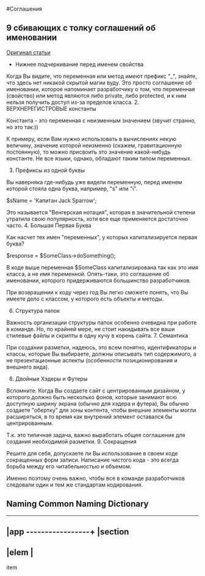 #Соглашения 


## 9 сбивающих с толку соглашений об именовании
[Оригинал статьи](http://www.codeharmony.ru/materials/69)

*  Нижнее подчеркивание перед именем свойства

Когда Вы видите, что переменная или метод имеют префикс "_", знайте, что здесь нет никакой скрытой магии вуду. Это просто соглашение об именовании, которое напоминает разработчику о том, что переменная (свойство) или метод являются либо private, либо protected, и к ним нельзя получить доступ из-за пределов класса.
2. ВЕРХНЕРЕГИСТРОВЫЕ константы

Константа - это переменная с неизменным значением (звучит странно, но это так:))

К примеру, если Вам нужно использовать в вычислениях некую величину, значение которой неизменно (скажем, гравитационную постоянную), то можно присвоить это значение какой-нибудь константе. Не все языки, однако, обладают таким типом переменных.

3. Префиксы из одной буквы

Вы наверняка где-нибудь уже видели переменную, перед именем которой стояла одна буква, например, "s" или "i".

$sName = 'Капитан Jack Sparrow';

Это называется "Венгерская нотация", которая в значительной степени утратила свою популярность, хотя все еще применяется достаточно часто.
4. Большая Первая Буква

Как насчет тех имен "переменных", у которых капитализируется первая буква?

$response = $SomeClass->doSomething();

В коде выше переменная $SomeClass капитализирована так как это имя класса, а не имя переменной. Опять-таки, это соглашение об именовании, которого придерживаются большинство разработчиков.

При возвращении к коду через год Вы легко сможете понять, что Вы имеете дело с классом, у которого есть объекты и методы.

6. Структура папок

Важность организации структуры папок особенно очевидна при работе в команде. Но, по крайней мере, не стоит накидывать все ваши стилевые файлы и скрипты в одну кучу в корень сайта.
7. Семантика

При создании разметки, надеюсь, это всем понятно, идентификаторы и классы, которые Вы выбираете, должны описывать тип содержимого, а не презентационные аспекты (особенности позиционирования и внешнего вида). 

8. Двойные Хэдеры и Футеры

Вспомните. Когда Вы создаете сайт с центрированным дизайном, у которого должно быть несколько фонов, которые занимают всю доступную ширину экрана (обычно для хэдера и футера), Вы обычно создаете "обертку" для зоны контента, чтобы внешние элементы могли расширяться, в то время как внутрений элемент оставался бы центрированным.

Т.к. это типичная задача, важно выработать общее соглашение для создания необходимой разметки.
9. Сокращения

Решите для себя, допускаете ли Вы использование в своем коде сокращенных форм записи. Написание чистого кода - это всегда борьба между его читабельностью и объемом.

Именно поэтому очень важно, чтобы все в команде разработчиков следовали один и тем же стандартам кодирования.

## Naming Common Naming Dictionary
_________________
|app 
-----------------+
|section
---------------
|elem |
------------------
item